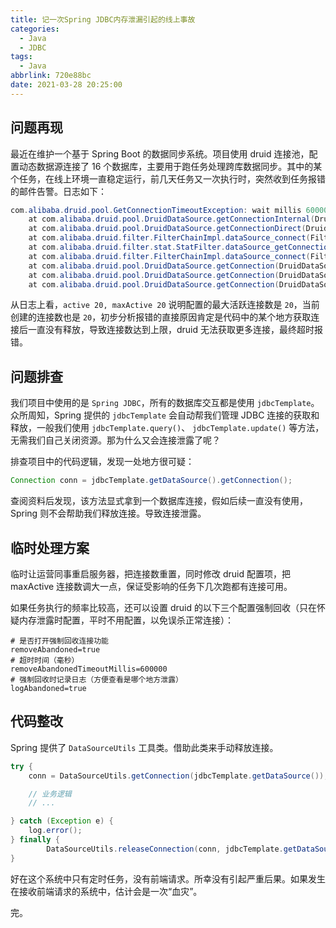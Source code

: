 ```yaml
---
title: 记一次Spring JDBC内存泄漏引起的线上事故
categories:
  - Java
  - JDBC
tags:
  - Java
abbrlink: 720e88bc
date: 2021-03-28 20:25:00
---
```


## 问题再现

最近在维护一个基于 Spring Boot 的数据同步系统。项目使用 druid 连接池，配置动态数据源连接了 16 个数据库，主要用于跑任务处理跨库数据同步。其中的某个任务，在线上环境一直稳定运行，前几天任务又一次执行时，突然收到任务报错的邮件告警。日志如下：

```java
com.alibaba.druid.pool.GetConnectionTimeoutException: wait millis 60000, active 20, maxActive 20, creating 0
    at com.alibaba.druid.pool.DruidDataSource.getConnectionInternal(DruidDataSource.java:1512)
    at com.alibaba.druid.pool.DruidDataSource.getConnectionDirect(DruidDataSource.java:1255)
    at com.alibaba.druid.filter.FilterChainImpl.dataSource_connect(FilterChainImpl.java:5007)
    at com.alibaba.druid.filter.stat.StatFilter.dataSource_getConnection(StatFilter.java:680)
    at com.alibaba.druid.filter.FilterChainImpl.dataSource_connect(FilterChainImpl.java:5003)
    at com.alibaba.druid.pool.DruidDataSource.getConnection(DruidDataSource.java:1233)
    at com.alibaba.druid.pool.DruidDataSource.getConnection(DruidDataSource.java:1225)
    at com.alibaba.druid.pool.DruidDataSource.getConnection(DruidDataSource.java:90)
```

从日志上看，`active 20, maxActive 20` 说明配置的最大活跃连接数是 `20`，当前创建的连接数也是 `20`，初步分析报错的直接原因肯定是代码中的某个地方获取连接后一直没有释放，导致连接数达到上限，druid 无法获取更多连接，最终超时报错。

## 问题排查

我们项目中使用的是 `Spring JDBC`，所有的数据库交互都是使用 `jdbcTemplate`。众所周知，Spring 提供的 `jdbcTemplate` 会自动帮我们管理 JDBC 连接的获取和释放，一般我们使用 `jdbcTemplate.query()`、 `jdbcTemplate.update()` 等方法，无需我们自己关闭资源。那为什么又会连接泄露了呢？

排查项目中的代码逻辑，发现一处地方很可疑：

```java
Connection conn = jdbcTemplate.getDataSource().getConnection();
```

查阅资料后发现，该方法显式拿到一个数据库连接，假如后续一直没有使用，Spring 则不会帮助我们释放连接。导致连接泄露。

## 临时处理方案

临时让运营同事重启服务器，把连接数重置，同时修改 druid 配置项，把 maxActive 连接数调大一点，保证受影响的任务下几次跑都有连接可用。

如果任务执行的频率比较高，还可以设置 druid 的以下三个配置强制回收（只在怀疑内存泄露时配置，平时不用配置，以免误杀正常连接）：

```
# 是否打开强制回收连接功能
removeAbandoned=true
# 超时时间（毫秒）
removeAbandonedTimeoutMillis=600000
# 强制回收时记录日志（方便查看是哪个地方泄露）
logAbandoned=true
```

## 代码整改

Spring 提供了 `DataSourceUtils` 工具类。借助此类来手动释放连接。

```java
try {
    conn = DataSourceUtils.getConnection(jdbcTemplate.getDataSource());

    // 业务逻辑
    // ...

} catch (Exception e) {
    log.error();
} finally {
        DataSourceUtils.releaseConnection(conn, jdbcTemplate.getDataSource());
}
```


好在这个系统中只有定时任务，没有前端请求。所幸没有引起严重后果。如果发生在接收前端请求的系统中，估计会是一次“血灾”。

完。